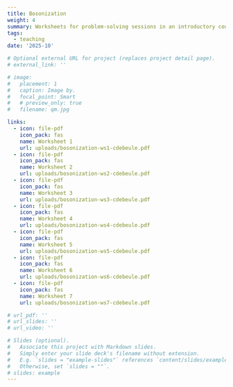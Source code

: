 ```yaml
---
title: Bosonization
weight: 4
summary: Worksheets for problem-solving sessions in an introductory course on bosonization.
tags:
  - teaching
date: '2025-10'

# Optional external URL for project (replaces project detail page).
# external_link: ''

# image:
#   placement: 1
#   caption: Image by.
#   focal_point: Smart
#   # preview_only: true
#   filename: qm.jpg

links:
  - icon: file-pdf
    icon_pack: fas
    name: Worksheet 1
    url: uploads/bosonization-ws1-cdebeule.pdf
  - icon: file-pdf
    icon_pack: fas
    name: Worksheet 2
    url: uploads/bosonization-ws2-cdebeule.pdf
  - icon: file-pdf
    icon_pack: fas
    name: Worksheet 3
    url: uploads/bosonization-ws3-cdebeule.pdf
  - icon: file-pdf
    icon_pack: fas
    name: Worksheet 4
    url: uploads/bosonization-ws4-cdebeule.pdf
  - icon: file-pdf
    icon_pack: fas
    name: Worksheet 5
    url: uploads/bosonization-ws5-cdebeule.pdf
  - icon: file-pdf
    icon_pack: fas
    name: Worksheet 6
    url: uploads/bosonization-ws6-cdebeule.pdf
  - icon: file-pdf
    icon_pack: fas
    name: Worksheet 7
    url: uploads/bosonization-ws7-cdebeule.pdf

# url_pdf: ''
# url_slides: ''
# url_video: ''

# Slides (optional).
#   Associate this project with Markdown slides.
#   Simply enter your slide deck's filename without extension.
#   E.g. `slides = "example-slides"` references `content/slides/example-slides.md`.
#   Otherwise, set `slides = ""`.
# slides: example
---
```

